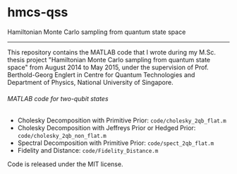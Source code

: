 # hmcs-qss
Hamiltonian Monte Carlo sampling from quantum state space

------
This repository contains the MATLAB code that I wrote during my M.Sc. thesis project "Hamiltonian Monte Carlo sampling from quantum state space" from August 2014 to May 2015, under the supervision of Prof. Berthold-Georg Englert in Centre for Quantum Technologies and Department of Physics, National University of Singapore.

###### MATLAB code for two-qubit states
* Cholesky Decomposition with Primitive Prior: `code/cholesky_2qb_flat.m`
* Cholesky Decomposition with Jeffreys Prior or Hedged Prior: `code/cholesky_2qb_non_flat.m`
* Spectral Decomposition with Primitive Prior: `code/spect_2qb_flat.m`
* Fidelity and Distance: `code/Fidelity_Distance.m`

Code is released under the MIT license.
